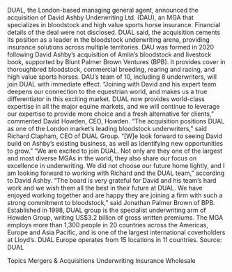 DUAL, the London-based managing general agent, announced the acquisition of David Ashby Underwriting Ltd. (DAU), an MGA that specializes in bloodstock and high value sports horse insurance.
Financial details of the deal were not disclosed. DUAL said, the acquisition cements its position as a leader in the bloodstock underwriting arena, providing insurance solutions across multiple territories.
DAU was formed in 2020 following David Ashby’s acquisition of Amlin’s bloodstock and livestock book, supported by Blunt Palmer Brown Ventures (BPB). It provides cover in thoroughbred bloodstock, commercial breeding, rearing and racing, and high value sports horses. DAU’s team of 10, including 8 underwriters, will join DUAL with immediate effect.
“Joining with David and his expert team deepens our connection to the equestrian world, and makes us a true differentiator in this exciting market. DUAL now provides world-class expertise in all the major equine markets, and we will continue to leverage our expertise to provide more choice and a fresh alternative for clients,” commented David Howden, CEO, Howden.
“The acquisition positions DUAL as one of the London market’s leading bloodstock underwriters,” said Richard Clapham, CEO of DUAL Group. “[W]e look forward to seeing David build on Ashby’s existing business, as well as identifying new opportunities to grow.”
“We are excited to join DUAL. Not only are they one of the largest and most diverse MGAs in the world, they also share our focus on excellence in underwriting. We did not choose our future home lightly, and I am looking forward to working with Richard and the DUAL team,” according to David Ashby.
“The board is very grateful for David and his team’s hard work and we wish them all the best in their future at DUAL. We have enjoyed working together and are happy they are joining a firm with such a strong commitment to bloodstock,” said Jonathan Palmer Brown of BPB.
Established in 1998, DUAL group is the specialist underwriting arm of Howden Group, writing US$3.2 billion of gross written premiums. The MGA employs more than 1,300 people in 20 countries across the Americas, Europe and Asia Pacific, and is one of the largest international coverholders at Lloyd’s. DUAL Europe operates from 15 locations in 11 countries.
Source: DUAL

Topics
Mergers & Acquisitions
Underwriting
Insurance Wholesale
